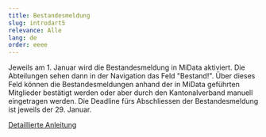 ```yaml
---
title: Bestandesmeldung
slug: introdart5
relevance: Alle
lang: de
order: eeee
---
```


Jeweils am 1. Januar wird die Bestandesmeldung in MiData aktiviert. Die Abteilungen sehen dann in der Navigation das Feld "Bestand!". Über dieses Feld können die Bestandesmeldungen anhand der in MiData geführten Mitglieder bestätigt werden oder aber durch den Kantonalverband manuell eingetragen werden. Die Deadline fürs Abschliessen der Bestandesmeldung ist jeweils der 29. Januar.

[Detaillierte Anleitung](https://pfadi.swiss/de/publikationen-downloads/downloads/detail/215/midata-factsheet-bestandesmeldung/)